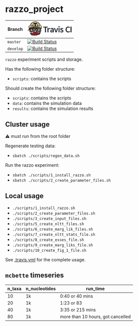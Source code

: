 # razzo_project

Branch|[![Travis CI logo](pics/TravisCI.png)](https://travis-ci.org)
---|---
`master`|[![Build Status](https://travis-ci.org/richelbilderbeek/razzo_project.svg?branch=master)](https://travis-ci.org/richelbilderbeek/razzo_project)
`develop`|[![Build Status](https://travis-ci.org/richelbilderbeek/razzo_project.svg?branch=develop)](https://travis-ci.org/richelbilderbeek/razzo_project)

`razzo` experiment scripts and storage.

Has the following folder structure:

 * `scripts`: contains the scripts

Should create the following folder structure:

 * `scripts`: contains the scripts
 * `data`: contains the simulation data
 * `results`: contains the simulation results

## Cluster usage

:warning: must run from the root folder

Regenerate testing data:

 * `sbatch ./scripts/regen_data.sh`

Run the razzo experiment:

 * `sbatch ./scripts/1_install_razzo.sh`
 * `sbatch ./scripts/2_create_parameter_files.sh`

## Local usage

 * `./scripts/1_install_razzo.sh`
 * `./scripts/2_create_parameter_files.sh`
 * `./scripts/3_create_input_files.sh`
 * `./scripts/5_create_nltt_files.sh`
 * `./scripts/6_create_marg_lik_files.sh`
 * `./scripts/7_create_nltt_stats_file.sh`
 * `./scripts/8_create_esses_file.sh`
 * `./scripts/9_create_marg_liks_file.sh`
 * `./scripts/10_create_fig_1_file.sh`

See [.travis.yml](.travis.yml) for the complete usage.

## `mcbette` timeseries

n_taxa|n_nucleotides|run_time
---|---|---
10|1k|0:40 or 40 mins
20|1k|1:23 or 83
40|1k|3:35 or 215 mins
80|1k|more than 10 hours, got cancelled
